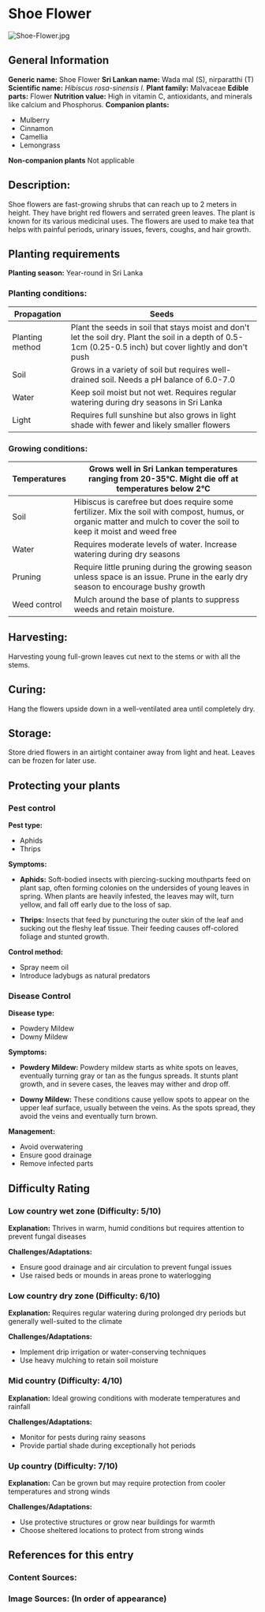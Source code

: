 # Shoe Flower
![Shoe-Flower.jpg](../../assets/images/Shoe-Flower.jpeg "Robert F. Tobler, CC BY-SA 4.0 <https://creativecommons.org/licenses/by-sa/4.0>, via Wikimedia Commons")

## General Information
**Generic name:** Shoe Flower
**Sri Lankan name:** Wada mal (S), nirparatthi (T)
**Scientific name:** _Hibiscus rosa-sinensis l._
**Plant family:** Malvaceae
**Edible parts:** Flower
**Nutrition value:** High in vitamin C, antioxidants, and minerals like calcium and Phosphorus.
**Companion plants:**
- Mulberry
- Cinnamon
- Camellia
- Lemongrass

**Non-companion plants**
Not applicable

## Description:
Shoe flowers are fast-growing shrubs that can reach up to 2 meters in height. They have bright red flowers and serrated green leaves. The plant is known for its various medicinal uses. The flowers are used to make tea that helps with painful periods, urinary issues, fevers, coughs, and hair growth.

## Planting requirements
**Planting season:** Year-round in Sri Lanka

### Planting conditions:
| Propagation | Seeds |
|----|----|
| Planting method | Plant the seeds in soil that stays moist and don't let the soil dry. Plant the soil in a depth of 0.5-1cm (0.25-0.5 inch) but cover lightly and don't push |
| Soil | Grows in a variety of soil but requires well-drained soil. Needs a pH balance of 6.0-7.0 |
| Water | Keep soil moist but not wet. Requires regular watering during dry seasons in Sri Lanka|
| Light | Requires full sunshine but also grows in light shade with fewer and likely smaller flowers |

### Growing conditions:

| Temperatures | Grows well in Sri Lankan temperatures ranging from 20-35°C. Might die off at temperatures below 2°C |
|----|----|
| Soil | Hibiscus is carefree but does require some fertilizer. Mix the soil with compost, humus, or organic matter and mulch to cover the soil to keep it moist and weed free |
| Water | Requires moderate levels of water. Increase watering during dry seasons |
| Pruning | Require little pruning during the growing season unless space is an issue. Prune in the early dry season to encourage bushy growth |
| Weed control | Mulch around the base of plants to suppress weeds and retain moisture.

## Harvesting:
Harvesting young full-grown leaves cut next to the stems or with all the stems.

## Curing: 
Hang the flowers upside down in a well-ventilated area until completely dry.

## Storage: 
Store dried flowers in an airtight container away from light and heat. Leaves can be frozen for later use.

## Protecting your plants
### Pest control
**Pest type:** 
- Aphids
- Thrips

**Symptoms:** 
- **Aphids:** Soft-bodied insects with piercing-sucking mouthparts feed on plant sap, often forming colonies on the undersides of young leaves in spring. When plants are heavily infested, the leaves may wilt, turn yellow, and fall off early due to the loss of sap.
  
- **Thrips:** Insects that feed by puncturing the outer skin of the leaf and sucking out the fleshy leaf tissue. Their feeding causes off-colored foliage and stunted growth.

**Control method:** 
- Spray neem oil
- Introduce ladybugs as natural predators

### Disease Control
**Disease type:** 
- Powdery Mildew
- Downy Mildew

**Symptoms:** 
- **Powdery Mildew:** Powdery mildew starts as white spots on leaves, eventually turning gray or tan as the fungus spreads. It stunts plant growth, and in severe cases, the leaves may wither and drop off.
  
- **Downy Mildew:** These conditions cause yellow spots to appear on the upper leaf surface, usually between the veins. As the spots spread, they avoid the veins and eventually turn brown.

**Management:** 
- Avoid overwatering
- Ensure good drainage
- Remove infected parts

## Difficulty Rating
### Low country wet zone (Difficulty: 5/10)
**Explanation:** Thrives in warm, humid conditions but requires attention to prevent fungal diseases

**Challenges/Adaptations:**
- Ensure good drainage and air circulation to prevent fungal issues
- Use raised beds or mounds in areas prone to waterlogging

### Low country dry zone (Difficulty: 6/10)
**Explanation:** Requires regular watering during prolonged dry periods but generally well-suited to the climate

**Challenges/Adaptations:**
- Implement drip irrigation or water-conserving techniques
- Use heavy mulching to retain soil moisture

### Mid country (Difficulty: 4/10)
**Explanation:** Ideal growing conditions with moderate temperatures and rainfall

**Challenges/Adaptations:**
- Monitor for pests during rainy seasons
- Provide partial shade during exceptionally hot periods

### Up country (Difficulty: 7/10)
**Explanation:** Can be grown but may require protection from cooler temperatures and strong winds

**Challenges/Adaptations:**
- Use protective structures or grow near buildings for warmth
- Choose sheltered locations to protect from strong winds

## References for this entry
### Content Sources:

### Image Sources: (In order of appearance)
